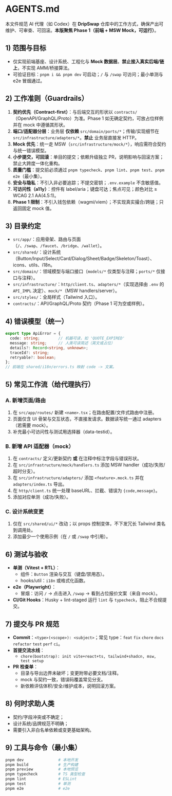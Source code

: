 # AGENTS.md

本文件规范 AI 代理（如 Codex）在 **DripSwap** 仓库中的工作方式，确保产出可维护、可审查、可回滚。**本版聚焦 Phase 1（前端 + MSW Mock，可运行）**。

## 1) 范围与目标
- 仅实现前端基座、设计系统、工程化与 **Mock 数据层**。**禁止接入真实后端/链上**，不实现 AMM/桥接算法。
- 可验证目标：`pnpm i && pnpm dev` 可启动；`/` 与 `/swap` 可访问；最小单测与 e2e 冒烟通过。

## 2) 工作准则（Guardrails）
1. **契约优先（Contract-first）**：与后端交互的形状以 `contracts/`（OpenAPI/GraphQL/Proto）为准。Phase 1 如无确定契约，可放占位样例并在 mock 中遵循其形状。  
2. **端口/适配器分层**：业务层 **仅依赖** `src/domain/ports/*`；传输/实现细节在 `src/infrastructure/adapters/*`。**禁止** 业务层直接发 HTTP。  
3. **Mock 优先**：统一走 MSW（`src/infrastructure/mock/*`），响应需符合契约与统一错误模型。  
4. **小步提交，可回滚**：单目的提交；依赖升级独立 PR，说明影响与回滚方案；禁止大跨度一体化重构。  
5. **质量门槛**：提交前必须通过 `pnpm typecheck`、`pnpm lint`、`pnpm test`、`pnpm e2e`（最小集）。  
6. **安全与隐私**：不引入非必要追踪；不提交密钥；`.env.example` 不含敏感值。  
7. **可访问性（a11y）**：控件有 label/aria；键盘可达；焦点可见；颜色对比 ≥ WCAG 2.1 AA(4.5:1)。  
8. **Phase 1 限制**：不引入钱包依赖（wagmi/viem）；不实现真实撮合/跨链；只返回固定 mock 值。

## 3) 目录约定
- `src/app/`：应用骨架、路由与页面（`/`、`/swap`、`/faucet`、`/bridge`、`/wallet`）。  
- `src/shared/`：设计系统（Button/Input/Select/Card/Dialog/Sheet/Badge/Skeleton/Toast）、icons、utils、i18n。  
- `src/domain/`：领域模型与端口接口（`models/*` 仅类型与注释；`ports/*` 仅接口与注释）。  
- `src/infrastructure/`：`http/client.ts`、`adapters/*`（实现选择由 `.env` 的 `API_IMPL` 决定）、`mock/*`（MSW handlers/server）。  
- `src/styles/`：全局样式（Tailwind 入口）。  
- `contracts/`：API/GraphQL/Proto 契约（Phase 1 可为空或样例）。

## 4) 错误模型（统一）
```ts
export type ApiError = {
  code: string;        // 机器可读，如 'QUOTE_EXPIRED'
  message: string;     // 人类可读简述（英文或占位）
  details?: Record<string, unknown>;
  traceId?: string;
  retryable?: boolean;
};
// 前端在 shared/i18n/errors.ts 映射 code -> 文案。
```

## 5) 常见工作流（给代理执行）
### A. 新增页面/路由
1. 在 `src/app/routes/` 新建 `<name>.tsx`；在路由配置/文件式路由中注册。  
2. 页面仅含 UI 骨架与交互状态，不直接发请求。数据读写统一通过 adapters（若需要 mock）。  
3. 补充最小可访问性与测试用选择器（data-testid）。

### B. 新增 API 适配器（mock）
1. 在 `contracts/` 定义/更新契约 **或** 在注释中标注字段与错误形状。  
2. 在 `src/infrastructure/mock/handlers.ts` 添加 MSW handler（成功/失败/超时分支）。  
3. 在 `src/infrastructure/adapters/` 添加 `<feature>.mock.ts` 并在 `adapters/index.ts` 导出。  
4. 在 `http/client.ts` 统一处理 baseURL、拦截、错误为 `{code,message}`。  
5. 添加对应单测（成功/失败）。

### C. 设计系统变更
1. 仅在 `src/shared/ui/*` 改动；以 props 控制变体，不下发冗长 Tailwind 类名到调用处。  
2. 添加最少一个使用示例（在 `/` 或 `/swap` 中引用）。

## 6) 测试与验收
- **单测（Vitest + RTL）**：
  - 组件：`Button` 渲染与交互（键盘/禁用态）。  
  - hooks/util：`i18n` 或格式化函数。  
- **e2e（Playwright）**：
  - 冒烟：访问 `/` → 点击进入 `/swap` → 看到占位报价文案（来自 mock）。  
- **CI/Git Hooks**：Husky + lint-staged 运行 `lint` 与 `typecheck`，阻止不合规提交。

## 7) 提交与 PR 规范
- **Commit**：`<type>(<scope>): <subject>`；常见 type：`feat` `fix` `chore` `docs` `refactor` `test` `perf` `ci`。  
- **首提交流水线**：  
  - `chore(bootstrap): init vite+react+ts, tailwind+shadcn, msw, test setup`  
- **PR 检查单**：
  - 目录与导出边界未破坏；变更附带必要文档/注释。  
  - mock 与契约一致，错误码覆盖常见分支。  
  - 新依赖评估体积/安全/维护成本，说明回滚方案。

## 8) 何时求助人类
- 契约/字段冲突或不确定；  
- 设计系统/品牌规范不明确；  
- 需要引入非白名单依赖或变更基础架构。

## 9) 工具与命令（最小集）
```bash
pnpm dev               # 本地开发
pnpm build             # 生产构建
pnpm preview           # 本地预览
pnpm typecheck         # TS 类型检查
pnpm lint              # ESLint
pnpm test              # 单测
pnpm e2e               # e2e
```
